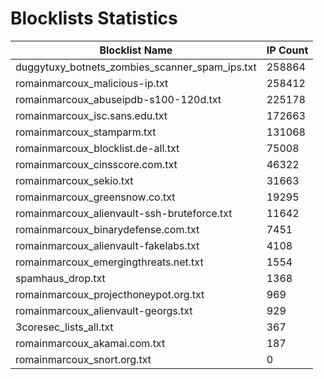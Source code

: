 # Blocklists Statistics
| Blocklist Name | IP Count |
|----|----|
| duggytuxy_botnets_zombies_scanner_spam_ips.txt | 258864 |
| romainmarcoux_malicious-ip.txt | 258412 |
| romainmarcoux_abuseipdb-s100-120d.txt | 225178 |
| romainmarcoux_isc.sans.edu.txt | 172663 |
| romainmarcoux_stamparm.txt | 131068 |
| romainmarcoux_blocklist.de-all.txt | 75008 |
| romainmarcoux_cinsscore.com.txt | 46322 |
| romainmarcoux_sekio.txt | 31663 |
| romainmarcoux_greensnow.co.txt | 19295 |
| romainmarcoux_alienvault-ssh-bruteforce.txt | 11642 |
| romainmarcoux_binarydefense.com.txt | 7451 |
| romainmarcoux_alienvault-fakelabs.txt | 4108 |
| romainmarcoux_emergingthreats.net.txt | 1554 |
| spamhaus_drop.txt | 1368 |
| romainmarcoux_projecthoneypot.org.txt | 969 |
| romainmarcoux_alienvault-georgs.txt | 929 |
| 3coresec_lists_all.txt | 367 |
| romainmarcoux_akamai.com.txt | 187 |
| romainmarcoux_snort.org.txt | 0 |

